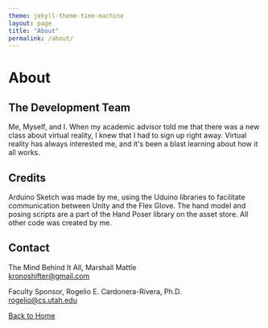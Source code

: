 ```yaml
---
theme: jekyll-theme-time-machine
layout: page
title: "About"
permalink: /about/
---
```


# About

## The Development Team
Me, Myself, and I. When my academic advisor told me that there was a new class about virtual reality, I knew that I had to sign up right away. Virtual reality has always interested me, and it's been a blast learning about how it all works.

## Credits
Arduino Sketch was made by me, using the Uduino libraries to facilitate communication between Unity and the Flex Glove. The hand model and posing scripts are a part of the Hand Poser library on the asset store. All other code was created by me.

## Contact
The Mind Behind It All, Marshall Mattle  
[kronoshifter@gmail.com](kronoshifter@gmail.com)

Faculty Sponsor, Rogelio E. Cardonera-Rivera, Ph.D.  
[rogelio@cs.utah.edu](rogelio@cs.utah.edu)

[Back to Home](/index.md)
